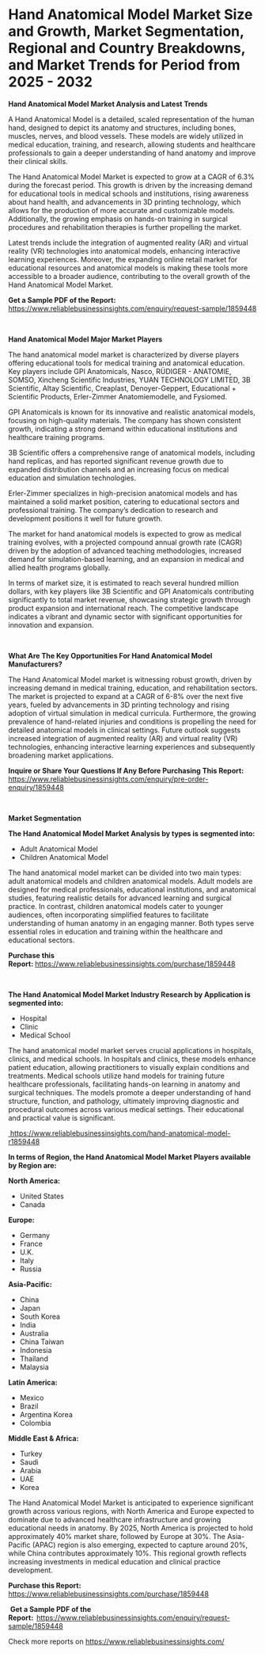 <p><h1>Hand Anatomical Model Market Size and Growth, Market Segmentation, Regional and Country Breakdowns, and Market Trends for Period from 2025 -  2032</h1></p><p><strong>Hand Anatomical Model Market Analysis and Latest Trends</strong></p>
<p><p>A Hand Anatomical Model is a detailed, scaled representation of the human hand, designed to depict its anatomy and structures, including bones, muscles, nerves, and blood vessels. These models are widely utilized in medical education, training, and research, allowing students and healthcare professionals to gain a deeper understanding of hand anatomy and improve their clinical skills.</p><p>The Hand Anatomical Model Market is expected to grow at a CAGR of 6.3% during the forecast period. This growth is driven by the increasing demand for educational tools in medical schools and institutions, rising awareness about hand health, and advancements in 3D printing technology, which allows for the production of more accurate and customizable models. Additionally, the growing emphasis on hands-on training in surgical procedures and rehabilitation therapies is further propelling the market.</p><p>Latest trends include the integration of augmented reality (AR) and virtual reality (VR) technologies into anatomical models, enhancing interactive learning experiences. Moreover, the expanding online retail market for educational resources and anatomical models is making these tools more accessible to a broader audience, contributing to the overall growth of the Hand Anatomical Model Market.</p></p>
<p><strong>Get a Sample PDF of the Report:&nbsp;</strong> <a href="https://www.reliablebusinessinsights.com/enquiry/request-sample/1859448?utm_campaign=2769&utm_medium=2&utm_source=Github&utm_content=ia&utm_term=03032025&utm_id=hand-anatomical-model">https://www.reliablebusinessinsights.com/enquiry/request-sample/1859448</a></p>
<p>&nbsp;</p>
<p><strong>Hand Anatomical Model Major Market Players</strong></p>
<p><p>The hand anatomical model market is characterized by diverse players offering educational tools for medical training and anatomical education. Key players include GPI Anatomicals, Nasco, RÜDIGER - ANATOMIE, SOMSO, Xincheng Scientific Industries, YUAN TECHNOLOGY LIMITED, 3B Scientific, Altay Scientific, Creaplast, Denoyer-Geppert, Educational + Scientific Products, Erler-Zimmer Anatomiemodelle, and Fysiomed.</p><p>GPI Anatomicals is known for its innovative and realistic anatomical models, focusing on high-quality materials. The company has shown consistent growth, indicating a strong demand within educational institutions and healthcare training programs. </p><p>3B Scientific offers a comprehensive range of anatomical models, including hand replicas, and has reported significant revenue growth due to expanded distribution channels and an increasing focus on medical education and simulation technologies. </p><p>Erler-Zimmer specializes in high-precision anatomical models and has maintained a solid market position, catering to educational sectors and professional training. The company’s dedication to research and development positions it well for future growth.</p><p>The market for hand anatomical models is expected to grow as medical training evolves, with a projected compound annual growth rate (CAGR) driven by the adoption of advanced teaching methodologies, increased demand for simulation-based learning, and an expansion in medical and allied health programs globally.</p><p>In terms of market size, it is estimated to reach several hundred million dollars, with key players like 3B Scientific and GPI Anatomicals contributing significantly to total market revenue, showcasing strategic growth through product expansion and international reach. The competitive landscape indicates a vibrant and dynamic sector with significant opportunities for innovation and expansion.</p></p>
<p>&nbsp;</p>
<p><strong>What Are The Key Opportunities For Hand Anatomical Model Manufacturers?</strong></p>
<p><p>The Hand Anatomical Model market is witnessing robust growth, driven by increasing demand in medical training, education, and rehabilitation sectors. The market is projected to expand at a CAGR of 6-8% over the next five years, fueled by advancements in 3D printing technology and rising adoption of virtual simulation in medical curricula. Furthermore, the growing prevalence of hand-related injuries and conditions is propelling the need for detailed anatomical models in clinical settings. Future outlook suggests increased integration of augmented reality (AR) and virtual reality (VR) technologies, enhancing interactive learning experiences and subsequently broadening market applications.</p></p>
<p><strong>Inquire or Share Your Questions If Any Before Purchasing This Report:</strong> <a href="https://www.reliablebusinessinsights.com/enquiry/pre-order-enquiry/1859448?utm_campaign=2769&utm_medium=2&utm_source=Github&utm_content=ia&utm_term=03032025&utm_id=hand-anatomical-model">https://www.reliablebusinessinsights.com/enquiry/pre-order-enquiry/1859448</a></p>
<p>&nbsp;</p>
<p><strong>Market Segmentation</strong></p>
<p><strong>The Hand Anatomical Model Market Analysis by types is segmented into:</strong></p>
<p><ul><li>Adult Anatomical Model</li><li>Children Anatomical Model</li></ul></p>
<p><p>The hand anatomical model market can be divided into two main types: adult anatomical models and children anatomical models. Adult models are designed for medical professionals, educational institutions, and anatomical studies, featuring realistic details for advanced learning and surgical practice. In contrast, children anatomical models cater to younger audiences, often incorporating simplified features to facilitate understanding of human anatomy in an engaging manner. Both types serve essential roles in education and training within the healthcare and educational sectors.</p></p>
<p><strong>Purchase this Report:&nbsp;</strong><a href="https://www.reliablebusinessinsights.com/purchase/1859448?utm_campaign=2769&utm_medium=2&utm_source=Github&utm_content=ia&utm_term=03032025&utm_id=hand-anatomical-model">https://www.reliablebusinessinsights.com/purchase/1859448</a></p>
<p>&nbsp;</p>
<p><strong>The Hand Anatomical Model Market Industry Research by Application is segmented into:</strong></p>
<p><ul><li>Hospital</li><li>Clinic</li><li>Medical School</li></ul></p>
<p><p>The hand anatomical model market serves crucial applications in hospitals, clinics, and medical schools. In hospitals and clinics, these models enhance patient education, allowing practitioners to visually explain conditions and treatments. Medical schools utilize hand models for training future healthcare professionals, facilitating hands-on learning in anatomy and surgical techniques. The models promote a deeper understanding of hand structure, function, and pathology, ultimately improving diagnostic and procedural outcomes across various medical settings. Their educational and practical value is significant.</p></p>
<p><a href="https://www.reliablebusinessinsights.com/hand-anatomical-model-r1859448?utm_campaign=2769&utm_medium=2&utm_source=Github&utm_content=ia&utm_term=03032025&utm_id=hand-anatomical-model">&nbsp;https://www.reliablebusinessinsights.com/hand-anatomical-model-r1859448</a></p>
<p><strong>In terms of Region, the Hand Anatomical Model Market Players available by Region are:</strong></p>
<p>
    <p> <strong> North America: </strong>
        <ul>
            <li>United States</li>
            <li>Canada</li>
        </ul>
        </p> 
    <p> <strong> Europe: </strong>
        <ul>
            <li>Germany</li>
            <li>France</li>
            <li>U.K.</li>
            <li>Italy</li>
            <li>Russia</li>
        </ul>
        </p> 
    <p> <strong> Asia-Pacific: </strong>
        <ul>
            <li>China</li>
            <li>Japan</li>
            <li>South Korea</li>
            <li>India</li>
            <li>Australia</li>
            <li>China Taiwan</li>
            <li>Indonesia</li>
            <li>Thailand</li>
            <li>Malaysia</li>
        </ul>
        </p> 
    <p> <strong> Latin America: </strong>
        <ul>
            <li>Mexico</li>
            <li>Brazil</li>
            <li>Argentina Korea</li>
            <li>Colombia</li>
        </ul>
        </p> 
    <p> <strong> Middle East & Africa: </strong>
        <ul>
            <li>Turkey</li>
            <li>Saudi</li>
            <li>Arabia</li>
            <li>UAE</li>
            <li>Korea</li>
        </ul>
    </p>
    </p>
<p><p>The Hand Anatomical Model Market is anticipated to experience significant growth across various regions, with North America and Europe expected to dominate due to advanced healthcare infrastructure and growing educational needs in anatomy. By 2025, North America is projected to hold approximately 40% market share, followed by Europe at 30%. The Asia-Pacific (APAC) region is also emerging, expected to capture around 20%, while China contributes approximately 10%. This regional growth reflects increasing investments in medical education and clinical practice development.</p></p>
<p><strong>Purchase this Report: </strong><a href="https://www.reliablebusinessinsights.com/purchase/1859448?utm_campaign=2769&utm_medium=2&utm_source=Github&utm_content=ia&utm_term=03032025&utm_id=hand-anatomical-model">https://www.reliablebusinessinsights.com/purchase/1859448</a></p>
<p>&nbsp;<strong>Get a Sample PDF of the Report:&nbsp;&nbsp;</strong><a href="https://www.reliablebusinessinsights.com/enquiry/request-sample/1859448?utm_campaign=2769&utm_medium=2&utm_source=Github&utm_content=ia&utm_term=03032025&utm_id=hand-anatomical-model">https://www.reliablebusinessinsights.com/enquiry/request-sample/1859448</a></p>
<p><strong></strong></p>
<p>Check more reports on <a href="https://www.reliablebusinessinsights.com/?utm_campaign=2769&utm_medium=2&utm_source=Github&utm_content=ia&utm_term=03032025&utm_id=hand-anatomical-model">https://www.reliablebusinessinsights.com/</a></p>